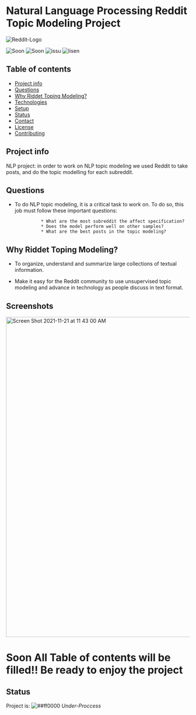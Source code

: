 # Natural Language Processing Reddit Topic Modeling Project

![Reddit-Logo](https://user-images.githubusercontent.com/20365333/142718256-b23b15c4-6f5f-44bb-8df2-293d5f2f057d.png)




<img src="https://img.shields.io/badge/Complete-Soon-red" alt="Soon"/> <img src="https://img.shields.io/badge/NLP-Topic%20Modeling-blue" alt="Soon"/>
<img src="https://img.shields.io/github/issues/A-safarji/NLP_project-" alt="issu"/>
<img src="https://img.shields.io/github/license/A-safarji/NLP_project-" alt="lisen"/>



[](https://img.shields.io/badge/Complete-Soon-red)
## Table of contents
* [Project info](#project-info)
* [Questions](#questions)
* [Why Riddet Toping Modeling?](#Why)
* [Technologies](#technologies)
* [Setup](#setup)
* [Status](#status)
* [Contact](#contact)
* [License](#license)
* [Contributing](#contributing)


## Project info
NLP project: in order to work on NLP topic modeling we used Reddit to take posts, and do the topic modelling for each subreddit.


## Questions

* To do NLP topic modeling, it is a critical task to work on. To do so, this job must follow these important questions:

                * What are the most subreddit the affect specification?
                * Does the model perform well on other samples?
                * What are the best posts in the topic modeling?


## Why Riddet Toping Modeling?

* To organize, understand and summarize large collections of textual information.

* Make it easy for the Reddit community to use unsupervised topic modeling and advance in technology as people discuss in text format.   

## Screenshots


<img width="874" alt="Screen Shot 2021-11-21 at 11 43 00 AM" src="https://user-images.githubusercontent.com/20365333/142755563-c4d891db-f804-4369-a03e-3312524d7f44.png">





# Soon All Table of contents will be filled!!  Be ready to enjoy the project 

## Status
 Project is: ![##ff0000](https://via.placeholder.com/15/ff0000/000000?text=+)  _Under-Proccess_





<!-- Project is: ![##c5f015](https://via.placeholder.com/15/c5f015/000000?text=+)  _Under-Proccess_


[![Build](https://github.com/SimonIT/spotifylyrics/workflows/Build/badge.svg)](https://github.com/SimonIT/spotifylyrics/actions?query=workflow%3ABuild)
[![Current Release](https://img.shields.io/github/release/SimonIT/spotifylyrics.svg)](https://github.com/SimonIT/spotifylyrics/releases)
[![License](https://img.shields.io/github/license/SimonIT/spotifylyrics.svg)](https://github.com/SimonIT/spotifylyrics/blob/master/LICENSE)
[![GitHub All Releases](https://img.shields.io/github/downloads/SimonIT/spotifylyrics/total)](https://github.com/SimonIT/spotifylyrics/releases)
